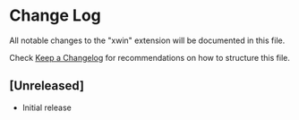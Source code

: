 # Change Log

All notable changes to the "xwin" extension will be documented in this file.

Check [Keep a Changelog](http://keepachangelog.com/) for recommendations on how to structure this file.

## [Unreleased]

- Initial release